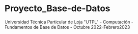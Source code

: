 # Proyecto_Base-de-Datos
Universidad Técnica Particular de Loja "UTPL" - Computación - Fundamentos de Base de Datos - Octubre 2022-Febrero2023
